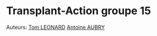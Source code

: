 # Transplant-Action groupe 15 

Auteurs: [Tom LEONARD](tom.leonard@eleves.ec-nantes.fr) [Antoine AUBRY](antoine.aubry@eleves.ec-nantes.fr)
